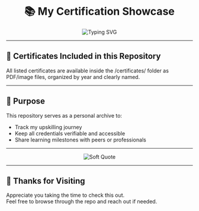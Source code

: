 <h1 align="center">📚 My Certification Showcase</h1>

<p align="center">
  <img src="https://readme-typing-svg.herokuapp.com?font=Fira+Code&size=22&pause=1000&center=true&vCenter=true&width=800&lines=My+Learning+Journey+Through+Certifications+%F0%9F%93%9A;Tech+%7C+Leadership+%7C+Programming+%7C+Professional+Growth" alt="Typing SVG" />
</p>

---



## 📂 Certificates Included in this Repository

All listed certificates are available inside the /certificates/ folder as PDF/image files, organized by year and clearly named.

---

## 🎯 Purpose

This repository serves as a personal archive to:

- Track my upskilling journey  
- Keep all credentials verifiable and accessible  
- Share learning milestones with peers or professionals

---

<p align="center">
  <img src="https://readme-typing-svg.herokuapp.com?font=Fira+Code&size=18&pause=1200&color=AAAAAA&center=true&vCenter=true&width=700&lines=Learning+never+exhausts+the+mind.+-+Leonardo+da+Vinci" alt="Soft Quote" />
</p>

---

## 🤝 Thanks for Visiting

Appreciate you taking the time to check this out.  
Feel free to browse through the repo and reach out if needed.
